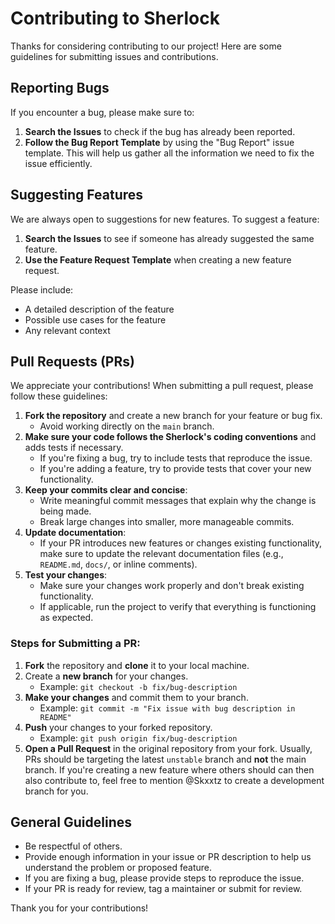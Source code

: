 # Contributing to Sherlock

Thanks for considering contributing to our project! Here are some guidelines for submitting issues and contributions.

## Reporting Bugs

If you encounter a bug, please make sure to:

1. **Search the Issues** to check if the bug has already been reported.
2. **Follow the Bug Report Template** by using the "Bug Report" issue template. This will help us gather all the information we need to fix the issue efficiently.

## Suggesting Features

We are always open to suggestions for new features. To suggest a feature:

1. **Search the Issues** to see if someone has already suggested the same feature.
2. **Use the Feature Request Template** when creating a new feature request.

Please include:
- A detailed description of the feature
- Possible use cases for the feature
- Any relevant context


## Pull Requests (PRs)

We appreciate your contributions! When submitting a pull request, please follow these guidelines:

1. **Fork the repository** and create a new branch for your feature or bug fix.
   - Avoid working directly on the `main` branch.
2. **Make sure your code follows the Sherlock's coding conventions** and adds tests if necessary.
   - If you're fixing a bug, try to include tests that reproduce the issue.
   - If you're adding a feature, try to provide tests that cover your new functionality.
3. **Keep your commits clear and concise**:
   - Write meaningful commit messages that explain why the change is being made.
   - Break large changes into smaller, more manageable commits.
4. **Update documentation**:
   - If your PR introduces new features or changes existing functionality, make sure to update the relevant documentation files (e.g., `README.md`, `docs/`, or inline comments).
5. **Test your changes**:
   - Make sure your changes work properly and don't break existing functionality.
   - If applicable, run the project to verify that everything is functioning as expected.

### Steps for Submitting a PR:
1. **Fork** the repository and **clone** it to your local machine.
2. Create a **new branch** for your changes.
   - Example: `git checkout -b fix/bug-description`
3. **Make your changes** and commit them to your branch.
   - Example: `git commit -m "Fix issue with bug description in README"`
4. **Push** your changes to your forked repository.
   - Example: `git push origin fix/bug-description`
5. **Open a Pull Request** in the original repository from your fork. Usually, PRs should be targeting the latest `unstable` branch and **not** the main branch. If you're creating a new feature where others should can then also contribute to, feel free to mention @Skxxtz to create a development branch for you.


## General Guidelines

- Be respectful of others.
- Provide enough information in your issue or PR description to help us understand the problem or proposed feature.
- If you are fixing a bug, please provide steps to reproduce the issue.
- If your PR is ready for review, tag a maintainer or submit for review.

Thank you for your contributions!
